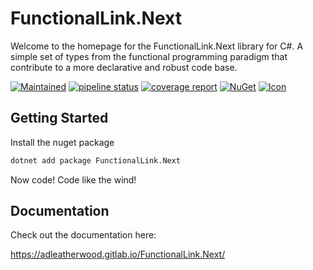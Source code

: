 # FunctionalLink.Next

Welcome to the homepage for the FunctionalLink.Next library for C#.  A simple set of types from the functional programming
paradigm that contribute to a more declarative and robust code base.

[![Maintained](https://img.shields.io/badge/Maintained%3F-yes-green.svg)]()
[![pipeline status](https://gitlab.com/adleatherwood/FunctionalLink.Next/badges/master/pipeline.svg)](https://gitlab.com/adleatherwood/FunctionalLink.Next/-/commits/master)
[![coverage report](https://gitlab.com/adleatherwood/FunctionalLink.Next/badges/master/coverage.svg)](https://gitlab.com/adleatherwood/FunctionalLink.Next/-/commits/master)
[![NuGet](https://img.shields.io/nuget/v/FunctionalLink.Next.svg?style=flat)](https://www.nuget.org/packages/FunctionalLink.Next/)
[![Icon](https://badgen.net/badge/Icon/froyoshark/yellow?icon=github)](https://iconarchive.com/show/enkel-icons-by-froyoshark/Telegram-icon.html)

## Getting Started

Install the nuget package
```sh
dotnet add package FunctionalLink.Next
```

Now code!  Code like the wind!

## Documentation

Check out the documentation here: 

https://adleatherwood.gitlab.io/FunctionalLink.Next/

